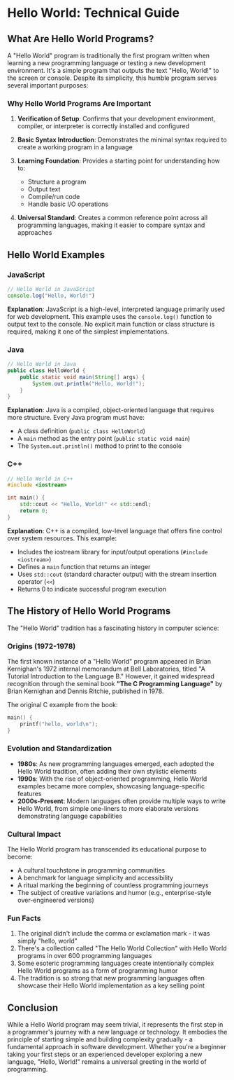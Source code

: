 # Hello World: Technical Guide

## What Are Hello World Programs?

A "Hello World" program is traditionally the first program written when learning a new programming language or testing a new development environment. It's a simple program that outputs the text "Hello, World!" to the screen or console. Despite its simplicity, this humble program serves several important purposes:

### Why Hello World Programs Are Important

1. **Verification of Setup**: Confirms that your development environment, compiler, or interpreter is correctly installed and configured
2. **Basic Syntax Introduction**: Demonstrates the minimal syntax required to create a working program in a language
3. **Learning Foundation**: Provides a starting point for understanding how to:

   - Structure a program
   - Output text
   - Compile/run code
   - Handle basic I/O operations

4. **Universal Standard**: Creates a common reference point across all programming languages, making it easier to compare syntax and approaches

## Hello World Examples

### JavaScript

```javascript
// Hello World in JavaScript
console.log("Hello, World!")
```

**Explanation**: JavaScript is a high-level, interpreted language primarily used for web development. This example uses the `console.log()` function to output text to the console. No explicit main function or class structure is required, making it one of the simplest implementations.

### Java

```java
// Hello World in Java
public class HelloWorld {
    public static void main(String[] args) {
        System.out.println("Hello, World!");
    }
}
```

**Explanation**: Java is a compiled, object-oriented language that requires more structure. Every Java program must have:

- A class definition (`public class HelloWorld`)
- A `main` method as the entry point (`public static void main`)
- The `System.out.println()` method to print to the console

### C++

```cpp
// Hello World in C++
#include <iostream>

int main() {
    std::cout << "Hello, World!" << std::endl;
    return 0;
}
```

**Explanation**: C++ is a compiled, low-level language that offers fine control over system resources. This example:

- Includes the iostream library for input/output operations (`#include <iostream>`)
- Defines a `main` function that returns an integer
- Uses `std::cout` (standard character output) with the stream insertion operator (`<<`)
- Returns 0 to indicate successful program execution

## The History of Hello World Programs

The "Hello World" tradition has a fascinating history in computer science:

### Origins (1972-1978)

The first known instance of a "Hello World" program appeared in Brian Kernighan's 1972 internal memorandum at Bell Laboratories, titled "A Tutorial Introduction to the Language B." However, it gained widespread recognition through the seminal book **"The C Programming Language"** by Brian Kernighan and Dennis Ritchie, published in 1978.

The original C example from the book:

```c
main() {
    printf("hello, world\n");
}
```

### Evolution and Standardization

- **1980s**: As new programming languages emerged, each adopted the Hello World tradition, often adding their own stylistic elements
- **1990s**: With the rise of object-oriented programming, Hello World examples became more complex, showcasing language-specific features
- **2000s-Present**: Modern languages often provide multiple ways to write Hello World, from simple one-liners to more elaborate versions demonstrating language capabilities

### Cultural Impact

The Hello World program has transcended its educational purpose to become:

- A cultural touchstone in programming communities
- A benchmark for language simplicity and accessibility
- A ritual marking the beginning of countless programming journeys
- The subject of creative variations and humor (e.g., enterprise-style over-engineered versions)

### Fun Facts

1. The original didn't include the comma or exclamation mark - it was simply "hello, world"
2. There's a collection called "The Hello World Collection" with Hello World programs in over 600 programming languages
3. Some esoteric programming languages create intentionally complex Hello World programs as a form of programming humor
4. The tradition is so strong that new programming languages often showcase their Hello World implementation as a key selling point

## Conclusion

While a Hello World program may seem trivial, it represents the first step in a programmer's journey with a new language or technology. It embodies the principle of starting simple and building complexity gradually - a fundamental approach in software development. Whether you're a beginner taking your first steps or an experienced developer exploring a new language, "Hello, World!" remains a universal greeting in the world of programming.
